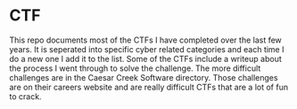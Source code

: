 # CTF

This repo documents most of the CTFs I have completed over the last few years. It is seperated into specific cyber related categories and each time I do a new one I add it to the list. Some of the CTFs include a writeup about the process I went through to solve the challenge. The more difficult challenges are in the Caesar Creek Software directory. Those challenges are on their careers website and are really difficult CTFs that are a lot of fun to crack.
